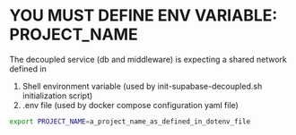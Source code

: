 # YOU MUST DEFINE ENV VARIABLE: PROJECT_NAME

The decoupled service (db and middleware) is expecting a shared network defined in

1. Shell environment variable (used by init-supabase-decoupled.sh initialization script)
2. .env file (used by docker compose configuration yaml file)

```sh
export PROJECT_NAME=a_project_name_as_defined_in_dotenv_file
```
